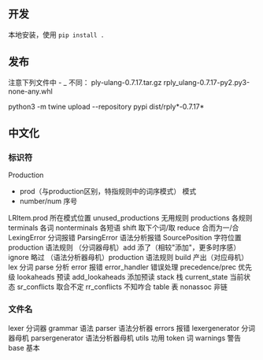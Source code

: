 ## 开发

本地安装，使用 `pip install .`

## 发布

注意下列文件中 - _ 不同：
ply-ulang-0.7.17.tar.gz
rply_ulang-0.7.17-py2.py3-none-any.whl

python3 -m twine upload --repository pypi dist/rply*-0.7.17*

## 中文化

### 标识符

Production
- prod（与production区别，特指规则中的词序模式） 模式
- number/num 序号

LRItem.prod 所在模式位置
unused_productions 无用规则
productions 各规则
terminals 各词
nonterminals 各短语
shift 取下个词/取
reduce 合而为一/合
LexingError 分词报错
ParsingError  语法分析报错
SourcePosition 字符位置
production 语法规则
（分词器母机）add 添了（相较"添加"，更多时序感）
ignore 略过
（语法分析器母机）production 语法规则
build 产出（对应母机）
lex 分词
parse 分析
error 报错
error_handler 错误处理
precedence/prec 优先级
lookaheads 预读
add_lookaheads 添加预读
stack 栈
current_state 当前状态
sr_conflicts 取合不定
rr_conflicts 不知咋合
table 表
nonassoc 非链

### 文件名

lexer 分词器
grammar 语法
parser 语法分析器
errors 报错
lexergenerator 分词器母机
parsergenerator 语法分析器母机
utils 功用
token 词
warnings 警告
base 基本